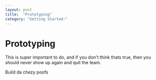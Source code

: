 ```yaml
---
layout: post
title:  "Prototyping"
category: "Getting Started:"
---
```


# Prototyping

This is super important to do, and if you don't think thats true, then you should never show up again and quit the team.

Build da chezy poofs
